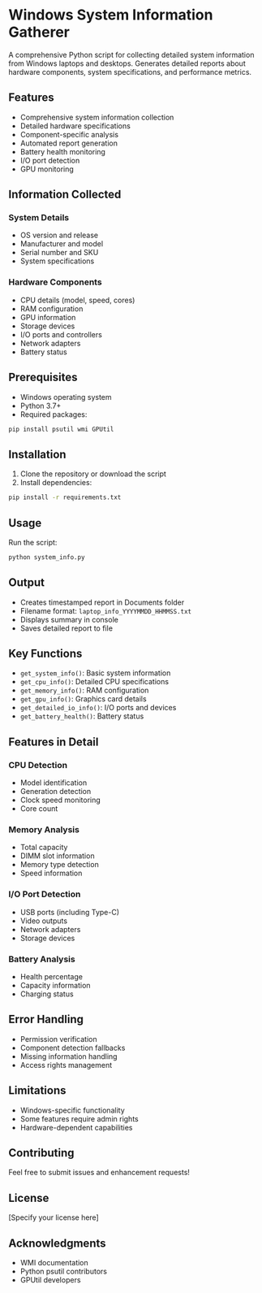 # Windows System Information Gatherer

A comprehensive Python script for collecting detailed system information from Windows laptops and desktops. Generates detailed reports about hardware components, system specifications, and performance metrics.

## Features

- Comprehensive system information collection
- Detailed hardware specifications
- Component-specific analysis
- Automated report generation
- Battery health monitoring
- I/O port detection
- GPU monitoring

## Information Collected

### System Details
- OS version and release
- Manufacturer and model
- Serial number and SKU
- System specifications

### Hardware Components
- CPU details (model, speed, cores)
- RAM configuration
- GPU information
- Storage devices
- I/O ports and controllers
- Network adapters
- Battery status

## Prerequisites

- Windows operating system
- Python 3.7+
- Required packages:
```bash
pip install psutil wmi GPUtil
```

## Installation

1. Clone the repository or download the script
2. Install dependencies:
```bash
pip install -r requirements.txt
```

## Usage

Run the script:
```bash
python system_info.py
```

## Output

- Creates timestamped report in Documents folder
- Filename format: `laptop_info_YYYYMMDD_HHMMSS.txt`
- Displays summary in console
- Saves detailed report to file

## Key Functions

- `get_system_info()`: Basic system information
- `get_cpu_info()`: Detailed CPU specifications
- `get_memory_info()`: RAM configuration
- `get_gpu_info()`: Graphics card details
- `get_detailed_io_info()`: I/O ports and devices
- `get_battery_health()`: Battery status

## Features in Detail

### CPU Detection
- Model identification
- Generation detection
- Clock speed monitoring
- Core count

### Memory Analysis
- Total capacity
- DIMM slot information
- Memory type detection
- Speed information

### I/O Port Detection
- USB ports (including Type-C)
- Video outputs
- Network adapters
- Storage devices

### Battery Analysis
- Health percentage
- Capacity information
- Charging status

## Error Handling

- Permission verification
- Component detection fallbacks
- Missing information handling
- Access rights management

## Limitations

- Windows-specific functionality
- Some features require admin rights
- Hardware-dependent capabilities

## Contributing

Feel free to submit issues and enhancement requests!

## License

[Specify your license here]

## Acknowledgments

- WMI documentation
- Python psutil contributors
- GPUtil developers
